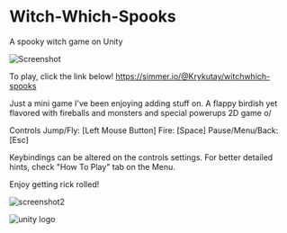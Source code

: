 # Witch-Which-Spooks
A spooky witch game on Unity

![Screenshot](https://user-images.githubusercontent.com/44427408/141692654-8390d441-48e1-456c-abf3-83f14b3df1df.png)


To play, click the link below!
https://simmer.io/@Krykutay/witchwhich-spooks

Just a mini game I've been enjoying adding stuff on. A flappy birdish yet flavored with fireballs and monsters and special powerups 2D game o/

Controls
Jump/Fly: [Left Mouse Button]
Fire: [Space]
Pause/Menu/Back: [Esc]

Keybindings can be altered on the controls settings.
For better detailed hints, check "How To Play" tab on the Menu.

Enjoy getting rick rolled!

![screenshot2](https://user-images.githubusercontent.com/44427408/141692662-12340863-04e8-4596-91c4-304af5258d89.png)

![unity logo](https://user-images.githubusercontent.com/44427408/141692619-6d3b3148-0e20-42f7-901d-5a878551c87d.png)
